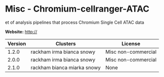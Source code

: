 # Misc - Chromium-cellranger-ATAC

et of analysis pipelines that process Chromium Single Cell ATAC data



**Website:** <http://>

| Version | Clusters | License |
| ------- | -------- | ------- |
| 1.2.0 | rackham irma bianca snowy | Misc non-commercial |
| 2.0.0 | rackham irma bianca snowy | Misc non-commercial |
| 2.1.0 | rackham bianca miarka snowy | None |
